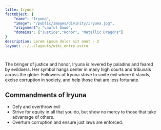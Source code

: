 ```yaml
---
title: Iryuna
factObject: {
    "name": "Iryuna",
    "image": "/public/images/divinity/iryuna.jpg",
    "alignment": "Lawful Good",
    "domains": ["Justice","Honor", "Metallic Dragons"]
}
description: Lorem ipsum dolor sit amet - 2
layout: ../../layouts/wiki_entry.astro

---
```


The bringer of justice and honor, Iryuna is revered by paladins and feared by evildoers. Her symbol hangs center in many high courts and tribunals across the globe. Followers of Iryuna strive to smite evil where it stands, excise corruption in society, and help those that are less fortunate. 

## Commandments of Iryuna
* Defy and overthrow evil
* Strive for equity in all that you do, but show no mercy to those that take advantage of others. 
* Overturn corruption and ensure just laws are enforced.
